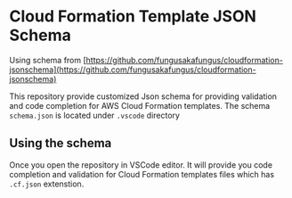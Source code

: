 Cloud Formation Template JSON Schema
====

Using schema from [https://github.com/fungusakafungus/cloudformation-jsonschema](https://github.com/fungusakafungus/cloudformation-jsonschema)

This repository provide customized Json schema for providing validation and code completion for AWS Cloud Formation templates.
The schema `schema.json` is located under `.vscode` directory

## Using the schema

Once you open the repository in VSCode editor. It will provide you code completion and validation for Cloud Formation templates files which has `.cf.json` extenstion.
